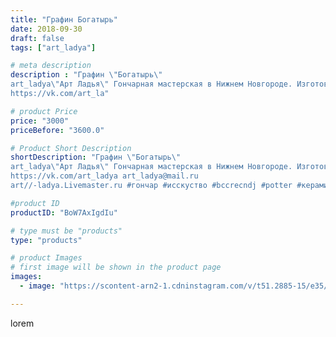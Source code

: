```yaml
---
title: "Графин Богатырь"
date: 2018-09-30
draft: false
tags: ["art_ladya"]

# meta description
description : "Графин \"Богатырь\" 
art_ladya\"Арт Ладья\" Гончарная мастерская в Нижнем Новгороде. Изготовление керамики и мастер//-классы по обучению. 
https://vk.com/art_la"

# product Price
price: "3000"
priceBefore: "3600.0"

# Product Short Description
shortDescription: "Графин \"Богатырь\" 
art_ladya\"Арт Ладья\" Гончарная мастерская в Нижнем Новгороде. Изготовление керамики и мастер//-классы по обучению. 
https://vk.com/art_ladya art_ladya@mail.ru 
art//-ladya.Livemaster.ru #гончар #исскуство #bccrecndj #potter #керамикадляинтерьера #керамикаручнаяработа #гончарнаямастерская #керамиканазаказ #handmade #посудаизглины #славянскиесказки #гончарнаяпосуда #эксклюзивнаякерамика #dishes #decor #ceramicar #mythology #claygoods #воин #earthenware #ceramic #design #графин #magic #ezoteric #ceramicart #богатырь #warrior #clay #авторскаякерамика"

#product ID
productID: "BoW7AxIgdIu"

# type must be "products"
type: "products"

# product Images
# first image will be shown in the product page
images:
  - image: "https://scontent-arn2-1.cdninstagram.com/v/t51.2885-15/e35/41664723_340316619874384_7584325434562124690_n.jpg?se=7&tp=1&_nc_ht=scontent-arn2-1.cdninstagram.com&_nc_cat=104&_nc_ohc=y_dNI99ut74AX9Z0AA9&ccb=7-4&oh=eadfbdb18dd4b46e94b6d6a0ea7155d5&oe=6083AF0F&_nc_sid=86f79a&ig_cache_key=MTg3OTk0OTQzMTk3Mzk5MDk1OA%3D%3D.2-ccb7-4"

---
```

lorem
